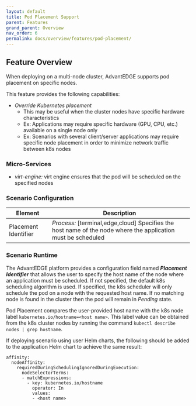 ```yaml
---
layout: default
title: Pod Placement Support
parent: Features
grand_parent: Overview
nav_order: 6
permalink: docs/overview/features/pod-placement/
---
```


## Feature Overview
When deploying on a multi-node cluster, AdvantEDGE supports pod placement on specific nodes.

This feature provides the following capabilities:
- _Override Kubernetes placement_
  - This may be useful when the cluster nodes have specific hardware characteristics
  - Ex: Applications may require specific hardware (GPU, CPU, etc.) available on a single node only
  - Ex: Scenarios with several client/server applications may require specific node placement in order to minimize network traffic between k8s nodes  

### Micro-Services
  - _virt-engine:_ virt engine ensures that the pod will be scheduled on the specified nodes

### Scenario Configuration

Element | Description
------ | ------
Placement Identifier | _Process:_ [terminal,edge,cloud] Specifies the host name of the node where the application must be scheduled

### Scenario Runtime
The AdvantEDGE platform provides a configuration field named **_Placement Identifier_** that allows the user to specify the host name of the node where an application must be scheduled. If not specified, the default k8s scheduling algorithm is used. If specified, the k8s scheduler will only schedule the pod on a node with the requested host name. If no matching node is found in the cluster then the pod will remain in _Pending_ state.

Pod Placement compares the user-provided host name with the k8s node label `kubernetes.io/hostname=<host name>`. This label value can be obtained from the k8s cluster nodes by running the command `kubectl describe nodes | grep hostname`.

If deploying scenario using user Helm charts, the following should be added to the application Helm chart to achieve the same result:

```
affinity:
  nodeAffinity:
    requiredDuringSchedulingIgnoredDuringExecution:
      nodeSelectorTerms:
      - matchExpressions:
        - key: kubernetes.io/hostname
          operator: In
          values:
          - <host name>
```
